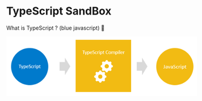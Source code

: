 # TypeScript SandBox
What is TypeScript ? (blue javascript) 🔵

<p align="center">
<img src="Assets/1.png" >
</p>

